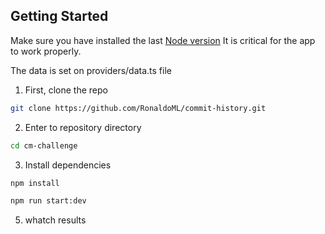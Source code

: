 ## Getting Started

Make sure you have installed the last [Node version](https://nodejs.org/en/download)
It is critical for the app to work properly.

The data is set on providers/data.ts file 

1. First, clone the repo

```bash
git clone https://github.com/RonaldoML/commit-history.git
```

2. Enter to repository directory

```bash
cd cm-challenge
```

3. Install dependencies

```bash
npm install
```

```bash
npm run start:dev
```

5. whatch results
